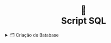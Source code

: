 <h1 align="center">
  📃<br>Script SQL
</h1>

<details>
    <summary>🗂️ Criação de Batabase</summary>
    - Comunicação do Banco de Dados H2: `resources/application.properties`

    ```
    spring.datasource.url=jdbc:h2:mem:testdb
    spring.datasource.username=sa
    spring.datasource.password=

    spring.h2.console.enabled=true
    spring.h2.console.path=/h2-console

    spring.jpa.show-sql=true
    spring.jpa.properties.hibernate.format_sql=true
    ```
</details>